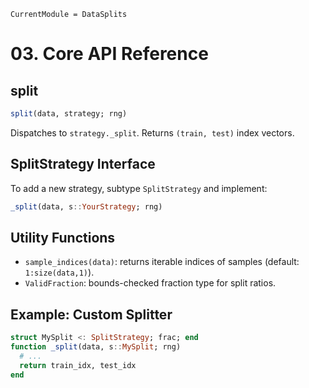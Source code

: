 ```@meta
CurrentModule = DataSplits
```

# 03. Core API Reference

## split

```julia
split(data, strategy; rng)
```

Dispatches to `strategy._split`. Returns `(train, test)` index vectors.

## SplitStrategy Interface

To add a new strategy, subtype `SplitStrategy` and implement:

```julia
_split(data, s::YourStrategy; rng)
```

## Utility Functions

- `sample_indices(data)`: returns iterable indices of samples (default: `1:size(data,1)`).
- `ValidFraction`: bounds-checked fraction type for split ratios.

## Example: Custom Splitter

```julia
struct MySplit <: SplitStrategy; frac; end
function _split(data, s::MySplit; rng)
  # ...
  return train_idx, test_idx
end
```
